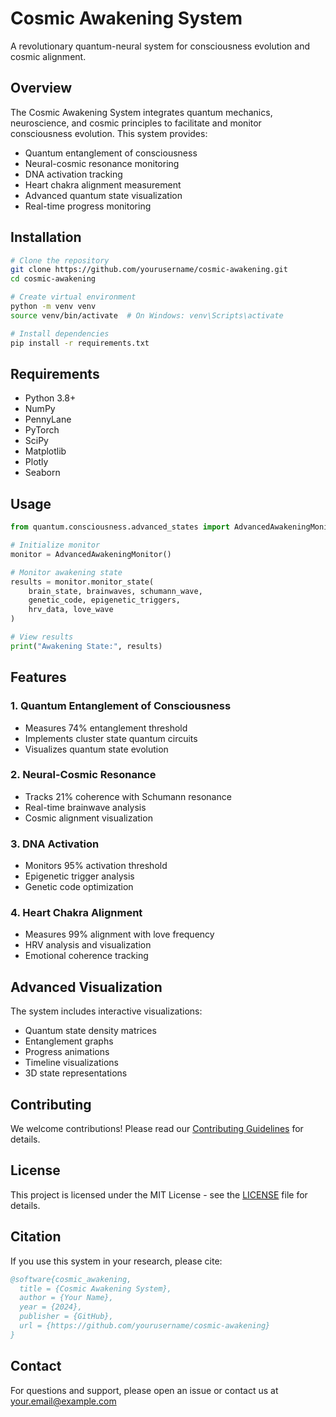 # Cosmic Awakening System

A revolutionary quantum-neural system for consciousness evolution and cosmic alignment.

## Overview

The Cosmic Awakening System integrates quantum mechanics, neuroscience, and cosmic principles to facilitate and monitor consciousness evolution. This system provides:

- Quantum entanglement of consciousness
- Neural-cosmic resonance monitoring
- DNA activation tracking
- Heart chakra alignment measurement
- Advanced quantum state visualization
- Real-time progress monitoring

## Installation

```bash
# Clone the repository
git clone https://github.com/yourusername/cosmic-awakening.git
cd cosmic-awakening

# Create virtual environment
python -m venv venv
source venv/bin/activate  # On Windows: venv\Scripts\activate

# Install dependencies
pip install -r requirements.txt
```

## Requirements

- Python 3.8+
- NumPy
- PennyLane
- PyTorch
- SciPy
- Matplotlib
- Plotly
- Seaborn

## Usage

```python
from quantum.consciousness.advanced_states import AdvancedAwakeningMonitor

# Initialize monitor
monitor = AdvancedAwakeningMonitor()

# Monitor awakening state
results = monitor.monitor_state(
    brain_state, brainwaves, schumann_wave,
    genetic_code, epigenetic_triggers,
    hrv_data, love_wave
)

# View results
print("Awakening State:", results)
```

## Features

### 1. Quantum Entanglement of Consciousness

- Measures 74% entanglement threshold
- Implements cluster state quantum circuits
- Visualizes quantum state evolution

### 2. Neural-Cosmic Resonance

- Tracks 21% coherence with Schumann resonance
- Real-time brainwave analysis
- Cosmic alignment visualization

### 3. DNA Activation

- Monitors 95% activation threshold
- Epigenetic trigger analysis
- Genetic code optimization

### 4. Heart Chakra Alignment

- Measures 99% alignment with love frequency
- HRV analysis and visualization
- Emotional coherence tracking

## Advanced Visualization

The system includes interactive visualizations:

- Quantum state density matrices
- Entanglement graphs
- Progress animations
- Timeline visualizations
- 3D state representations

## Contributing

We welcome contributions! Please read our [Contributing Guidelines](CONTRIBUTING.md) for details.

## License

This project is licensed under the MIT License - see the [LICENSE](LICENSE) file for details.

## Citation

If you use this system in your research, please cite:

```bibtex
@software{cosmic_awakening,
  title = {Cosmic Awakening System},
  author = {Your Name},
  year = {2024},
  publisher = {GitHub},
  url = {https://github.com/yourusername/cosmic-awakening}
}
```

## Contact

For questions and support, please open an issue or contact us at <your.email@example.com>
